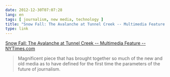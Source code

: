 ```yaml
---
date: 2012-12-30T07:07:28
lang: en
tags: [ journalism, new media, technology ]
title: "Snow Fall: The Avalanche at Tunnel Creek -- Multimedia Feature -- NYTimes.com"
type: link
---
```


[Snow Fall: The Avalanche at Tunnel Creek -- Multimedia Feature --
NYTimes.com](http://www.nytimes.com/projects/2012/snow-fall/)

> Magnificent piece that has brought together so much of the new and old
> media as to have defined for the first time the parameters of the
> future of journalism.

